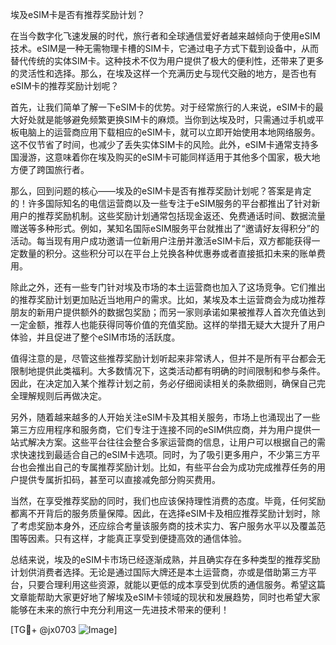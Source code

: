 埃及eSIM卡是否有推荐奖励计划？

在当今数字化飞速发展的时代，旅行者和全球通信爱好者越来越倾向于使用eSIM技术。eSIM是一种无需物理卡槽的SIM卡，它通过电子方式下载到设备中，从而替代传统的实体SIM卡。这种技术不仅为用户提供了极大的便利性，还带来了更多的灵活性和选择。那么，在埃及这样一个充满历史与现代交融的地方，是否也有eSIM卡的推荐奖励计划呢？

首先，让我们简单了解一下eSIM卡的优势。对于经常旅行的人来说，eSIM卡的最大好处就是能够避免频繁更换SIM卡的麻烦。当你到达埃及时，只需通过手机或平板电脑上的运营商应用下载相应的eSIM卡，就可以立即开始使用本地网络服务。这不仅节省了时间，也减少了丢失实体SIM卡的风险。此外，eSIM卡通常支持多国漫游，这意味着你在埃及购买的eSIM卡可能同样适用于其他多个国家，极大地方便了跨国旅行者。

那么，回到问题的核心——埃及的eSIM卡是否有推荐奖励计划呢？答案是肯定的！许多国际知名的电信运营商以及一些专注于eSIM服务的平台都推出了针对新用户的推荐奖励机制。这些奖励计划通常包括现金返还、免费通话时间、数据流量赠送等多种形式。例如，某知名国际eSIM服务平台就推出了“邀请好友得积分”的活动。每当现有用户成功邀请一位新用户注册并激活eSIM卡后，双方都能获得一定数量的积分。这些积分可以在平台上兑换各种优惠券或者直接抵扣未来的账单费用。

除此之外，还有一些专门针对埃及市场的本土运营商也加入了这场竞争。它们推出的推荐奖励计划更加贴近当地用户的需求。比如，某埃及本土运营商会为成功推荐朋友的新用户提供额外的数据包奖励；而另一家则承诺如果被推荐人首次充值达到一定金额，推荐人也能获得同等价值的充值奖励。这样的举措无疑大大提升了用户体验，并且促进了整个eSIM市场的活跃度。

值得注意的是，尽管这些推荐奖励计划听起来非常诱人，但并不是所有平台都会无限制地提供此类福利。大多数情况下，这类活动都有明确的时间限制和参与条件。因此，在决定加入某个推荐计划之前，务必仔细阅读相关的条款细则，确保自己完全理解规则后再做决定。

另外，随着越来越多的人开始关注eSIM卡及其相关服务，市场上也涌现出了一些第三方应用程序和服务商，它们专注于连接不同的eSIM供应商，并为用户提供一站式解决方案。这些平台往往会整合多家运营商的信息，让用户可以根据自己的需求快速找到最适合自己的eSIM卡选项。同时，为了吸引更多用户，不少第三方平台也会推出自己的专属推荐奖励计划。比如，有些平台会为成功完成推荐任务的用户提供专属折扣码，甚至可以直接减免部分购买费用。

当然，在享受推荐奖励的同时，我们也应该保持理性消费的态度。毕竟，任何奖励都离不开背后的服务质量保障。因此，在选择eSIM卡及相应推荐奖励计划时，除了考虑奖励本身外，还应综合考量该服务商的技术实力、客户服务水平以及覆盖范围等因素。只有这样，才能真正享受到便捷高效的通信体验。

总结来说，埃及的eSIM卡市场已经逐渐成熟，并且确实存在多种类型的推荐奖励计划供消费者选择。无论是通过国际大牌还是本土运营商，亦或是借助第三方平台，只要合理利用这些资源，就能以更低的成本享受到优质的通信服务。希望这篇文章能帮助大家更好地了解埃及eSIM卡领域的现状和发展趋势，同时也希望大家能够在未来的旅行中充分利用这一先进技术带来的便利！

[TG💪+ @jx0703 ![Image](https://github.com/user-attachments/assets/dbca1d08-cadb-493c-b0ec-ad6f7a83f270)]